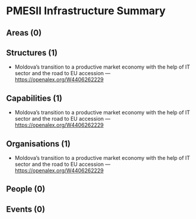 # PMESII Infrastructure Summary

## Areas (0)


## Structures (1)

- Moldova’s transition to a productive market economy with the help of IT sector and the road to EU accession — https://openalex.org/W4406262229

## Capabilities (1)

- Moldova’s transition to a productive market economy with the help of IT sector and the road to EU accession — https://openalex.org/W4406262229

## Organisations (1)

- Moldova’s transition to a productive market economy with the help of IT sector and the road to EU accession — https://openalex.org/W4406262229

## People (0)


## Events (0)


